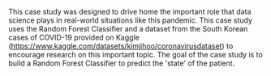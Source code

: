 This case study was designed to drive home the important role that data science plays in real-world situations like this pandemic. This case study uses the Random Forest Classifier and a dataset from the South Korean cases of COVID-19 provided on Kaggle (https://www.kaggle.com/datasets/kimjihoo/coronavirusdataset) to encourage research on this important topic. The goal of the case study is to build a Random Forest Classifier to predict the 'state' of the patient.